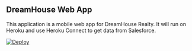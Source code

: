 DreamHouse Web App
------------------

This application is a mobile web app for DreamHouse Realty. It will run on Heroku and use Heroku Connect to get data from Salesforce.

<a href="https://heroku.com/deploy?template=https%3A%2F%2Fgithub.com%2Fjeffhayward%2Fintro-to-heroku">
  <img src="https://www.herokucdn.com/deploy/button.svg" alt="Deploy">
</a>
